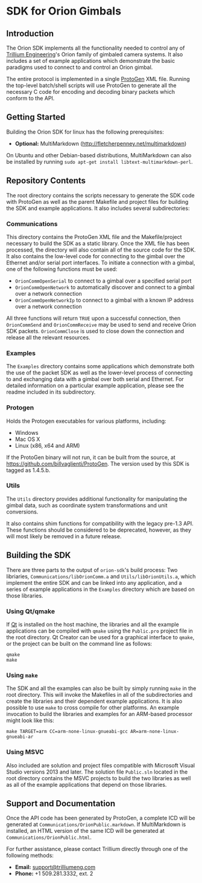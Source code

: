 # SDK for Orion Gimbals

## Introduction

The Orion SDK implements all the functionality needed to control any of [Trillium Engineering](http://www.trilliumeng.com)'s Orion family of gimbaled camera systems. It also includes a set of example applications which demonstrate the basic paradigms used to connect to and control an Orion gimbal.

The entire protocol is implemented in a single [ProtoGen](https://github.com/billvaglienti/ProtoGen) XML file. Running the top-level batch/shell scripts will use ProtoGen to generate all the necessary C code for encoding and decoding binary packets which conform to the API.

## Getting Started

Building the Orion SDK for linux has the following prerequisites:

* __Optional:__ MultiMarkdown (<http://fletcherpenney.net/multimarkdown>)

On Ubuntu and other Debian-based distributions, MultiMarkdown can also be installed by running `sudo apt-get install libtext-multimarkdown-perl`.

## Repository Contents

The root directory contains the scripts necessary to generate the SDK code with ProtoGen as well as the parent Makefile and project files for building the SDK and example applications. It also includes several subdirectories:

### Communications

This directory contains the ProtoGen XML file and the Makefile/project necessary to build the SDK as a static library. Once the XML file has been processed, the directory will also contain all of the source code for the SDK. It also contains the low-level code for connecting to the gimbal over the Ethernet and/or serial port interfaces. To initiate a connection with a gimbal, one of the following functions must be used:

* `OrionCommOpenSerial` to connect to a gimbal over a specified serial port
* `OrionCommOpenNetwork` to automatically discover and connect to a gimbal over a network connection 
* `OrionCommOpenNetworkIp` to connect to a gimbal with a known IP address over a network connection

All three functions will return `TRUE` upon a successful connection, then `OrionCommSend` and `OrionCommReceive` may be used to send and receive Orion SDK packets. `OrionCommClose` is used to close down the connection and release all the relevant resources.

### Examples

The `Examples` directory contains some applications which demonstrate both the use of the packet SDK as well as the lower-level process of connecting to and exchanging data with a gimbal over both serial and Ethernet. For detailed information on a particular example application, please see the readme included in its subdirectory.

### Protogen

Holds the Protogen executables for various platforms, including:

* Windows
* Mac OS X
* Linux (x86, x64 and ARM)

If the ProtoGen binary will not run, it can be built from the source, at <https://github.com/billvaglienti/ProtoGen>. The version used by this SDK is tagged as 1.4.5.b.

### Utils

The `Utils` directory provides additional functionality for manipulating the gimbal data, such as coordinate system transformations and unit conversions.

It also contains shim functions for compatibility with the legacy pre-1.3 API. These functions should be considered to be deprecated, however, as they will most likely be removed in a future release.

## Building the SDK

There are three parts to the output of `orion-sdk`'s build process: Two libriaries, `Communications/libOrionComm.a` and `Utils/libOrionUtils.a`, which implement the entire SDK and can be linked into any application, and a series of example applications in the `Examples` directory which are based on those libraries.

### Using Qt/qmake

If [Qt](https://www.qt.io) is installed on the host machine, the libraries and all the example applications can be compiled with `qmake` using the `Public.pro` project file in the root directory. Qt Creator can be used for a graphical interface to `qmake`, or the project can be built on the command line as follows:

```
qmake
make
```

### Using `make`

The SDK and all the examples can also be built by simply running `make` in the root directory. This will invoke the Makefiles in all of the subdirectories and create the libraries and their dependent example applications. It is also possible to use `make` to cross compile for other platforms. An example invocation to build the libraries and examples for an ARM-based processor might look like this:

```
make TARGET=arm CC=arm-none-linux-gnueabi-gcc AR=arm-none-linux-gnueabi-ar
```

### Using MSVC

Also included are solution and project files compatible with Microsoft Visual Studio versions 2013 and later. The solution file `Public.sln` located in the root directory contains the MSVC projects to build the two libraries as well as all of the example applications that depend on those libraries.

## Support and Documentation

Once the API code has been generated by ProtoGen, a complete ICD will be generated at `Communications/OrionPublic.markdown`. If MultiMarkdown is installed, an HTML version of the same ICD will be generated at `Communications/OrionPublic.html`.

For further assistance, please contact Trillium directly through one of the following methods:

* __Email:__ support@trilliumeng.com
* __Phone:__ +1 509.281.3332, ext. 2

